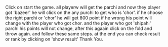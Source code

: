 Click on start the game.
all playerw will get the parchi and now they player got 'bazeer' he will click on the any purchi to get who is 'chor'.
if he choose the right parchi or 'chor' he will get 800 point if he wrong his point will change with the player who got chor.
and the player who got 'shipahi' parchi his points will not change,
after this agaain click on the fold and throw again.
and follow these same steps. 
at the end you can check result or rank by clicking on 'show result'
Thank You.
